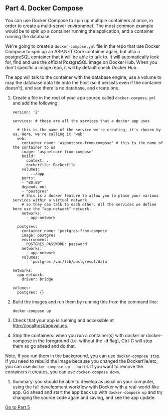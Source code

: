 ## Part 4. Docker Compose

You can use Docker Compose to spin up multiple containers at once, in order to create a multi-server environmnet. The most common example would be to spin up a container running the application, and a container running the database.

We're going to create a `docker-compose.yml` file in the repo that use Docker Compose to spin up an ASP.NET Core container again, but also a postgreSQL container that it will be able to talk to. It will automatically look for, find and use the official PostgreSQL image on Docker Hub. When you don't specific a image repo, it will by default check Docker Hub.

The app will talk to the container with the database engine, use a volume to map the database data file onto the host (so it persists even if the container doesn't), and see there is no database, and create one.

1. Create a file in the root of your app source called `docker-compose.yml` and add the following:

    ```
    version: '2'

    services: # these are all the services that a docker app uses

      # this is the name of the service we're creating; it's chosen by us. Here, we're calling it "web"
      web: 
        container_name: 'aspnetcore-from-compose' # this is the name of the container to us
        image: 'aspnetcore-from-compose'
        build:
          context: .
          dockerfile: Dockerfile
        volumes:
          - .:/app
        ports:
        - "80:80"
        depends_on:
        - "postgres"
        # this is a docker feature to allow you to place your various services within a virtual network 
        # so they can talk to each other. All the services we define here use the "app-network" network.
        networks:
          - app-network

      postgres:
        container_name: 'postgres-from-compose'
        image: postgres
        environment:
          POSTGRES_PASSWORD: password
        networks:
          - app-network
        volumes:
          - 'postgres:/var/lib/postgresql/data'

    networks:
      app-network:
        driver: bridge

    volumes:
      postgres: {}
    ```

1. Build the images and run them by running this from the command line:

    `docker-compose up`

1. Check that your app is running and accessible at [http://localhost/api/values](http://localhost/api/articles).

1. Stop the containers: when you run a container(s) with docker or docker-compose in the foreground (i.e. without the -d flag), Ctrl-C will stop them so go ahead and do that. 

Note, If you run them in the background, you can use `docker-compose stop`. If you need to rebuild the image because you changed the Dockerfile/etc, you can use `docker-compose up --build`. If you want to remove the containers it creates, you can use `docker-compose down`.
 
1. Summary: you should be able to develop as usual on your computer, using the full development workflow with Docker with a real-world-like app. Go ahead and start the app back up with `docker-compose up` and try changing the source code again and saving, and see the app update.

[Go to Part 5](README-part5.md)